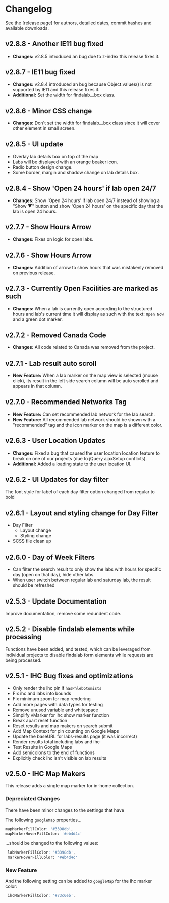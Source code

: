 # Changelog

See the [release page] for authors, detailed dates, commit hashes and available downloads.

## v2.8.8 - Another IE11 bug fixed

- **Changes:** v2.8.5 introduced an bug due to z-index this release fixes it.

## v2.8.7 - IE11 bug fixed

- **Changes:** v2.8.4 introduced an bug because Object.values() is not supported by IE11 and this release fixes it.
- **Additional:** Set the width for findalab__box class.

## v2.8.6 - Minor CSS change

- **Changes:** Don't set the width for findalab__box class since it will cover other element in small screen.

## v2.8.5 - UI update

- Overlay lab details box on top of the map
- Labs will be displayed with an orange beaker icon.
- Radio button design change.
- Some border, margin and shadow change on lab details box.

## v2.8.4 - Show 'Open 24 hours' if lab open 24/7

- **Changes:** Show 'Open 24 hours' if lab open 24/7 instead of showing a "Show ▼" button and show 'Open 24 hours' on the specific day that the lab is open 24 hours.

## v2.7.7 - Show Hours Arrow

- **Changes:** Fixes on logic for open labs.

## v2.7.6 - Show Hours Arrow

- **Changes:** Addition of arrow to show hours that was mistakenly removed on previous release.

## v2.7.3 - Currently Open Facilities are marked as such

- **Changes:** When a lab is currently open according to the structured hours and lab's current time it will display as such with the text: `Open Now` and a green dot marker.

## v2.7.2 - Removed Canada Code

- **Changes:** All code related to Canada was removed from the project.

## v2.7.1 - Lab result auto scroll

- **New Feature:** When a lab marker on the map view is selected (mouse click), its result in the left side search column will be auto scrolled and appears in that column.

## v2.7.0 - Recommended Networks Tag

- **New Feature:** Can set recommended lab network for the lab search.
- **New Feature:** All recommended lab network should be shown with a "recommended" tag and the icon marker on the map is a different color.

## v2.6.3 - User Location Updates

- **Changes:** Fixed a bug that caused the user location location feature to break on one of our projects (due to jQuery ajaxSetup conflicts).
- **Additional:** Added a loading state to the user location UI.

## v2.6.2 - UI Updates for day filter

The font style for label of each day filter option changed from regular to bold

## v2.6.1 - Layout and styling change for Day Filter

* Day Filter
  * Layout change
  * Styling change
* SCSS file clean up

## v2.6.0 - Day of Week Filters

- Can filter the search result to only show the labs with hours for specific day (open on that day), hide other labs.
- When user switch between regular lab and saturday lab, the result should be refreshed

## v2.5.3 - Update Documentation

Improve documentation, remove some redundent code.

## v2.5.2 - Disable findalab elements while processing

Functions have been added, and tested, which can be leveraged from individual projects to disable findalab form elements while requests are being processed.

## v2.5.1 - IHC Bug fixes and optimizations

- Only render the ihc pin if `hasPhlebotomists`
- Fix ihc and labs into bounds
- Fix minimum zoom for map rendering
- Add more pages with data types for testing
- Remove unused variable and whitespace
- Simplify vMarker for ihc show marker function
- Break apart reset function
- Reset results and map makers on search submit
- Add Map Context for pin counting on Google Maps
- Update the baseURL for labs-results page (it was incorrect)
- Render results total including labs and ihc
- Test Results in Google Maps
- Add semicolons to the end of functions
- Explicitly check ihc isn't visible on lab results

## v2.5.0  - IHC Map Makers

This release adds a single map marker for in-home collection.

### Depreciated Changes

There have been minor changes to the settings that have

The following `googleMap` properties...

```scss
mapMarkerFillColor: '#3398db',
mapMarkerHoverFillColor: '#eb4d4c'
```

...should be changed to the following values:

```scss
 labMarkerFillColor: '#3398db',
 markerHoverFillColor: '#eb4d4c'
```

### New Feature

 And the following setting can be added to `googleMap` for the ihc marker color:

```scss
 ihcMarkerFillColor: '#73c6eb',
```
